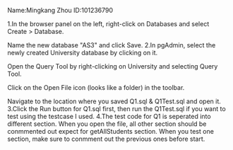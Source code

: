 Name:Mingkang Zhou
ID:101236790

1.In the browser panel on the left, right-click on Databases and select Create > Database.

Name the new database "AS3" and click Save.
2.In pgAdmin, select the newly created University database by clicking on it.

Open the Query Tool by right-clicking on University and selecting Query Tool.

Click on the Open File icon (looks like a folder) in the toolbar.

Navigate to the location where you saved Q1.sql & Q1Test.sql and open it.
3.Click the Run button for Q1.sql first, then run the Q1Test.sql if you want to test using the testcase I used.
4.The test code for Q1 is seperated into different section. When you open the file, all other section 
should be conmmented out expect for getAllStudents section. When you test one section, make sure to conmment out the previous ones 
before start.
